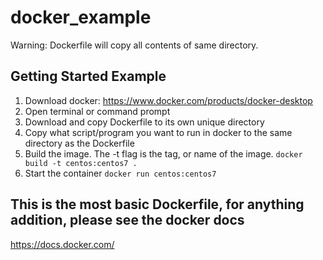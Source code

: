 # docker_example
Warning: Dockerfile will copy all contents of same directory.
## Getting Started Example
1. Download docker: https://www.docker.com/products/docker-desktop
2. Open terminal or command prompt
3. Download and copy Dockerfile to its own unique directory
4. Copy what script/program you want to run in docker to the same directory as the Dockerfile
5. Build the image. The -t flag is the tag, or name of the image.
   `docker build -t centos:centos7 .`
6. Start the container
   `docker run centos:centos7`

## This is the most basic Dockerfile, for anything addition, please see the docker docs
https://docs.docker.com/
   
